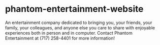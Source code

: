 # phantom-entertainment-website
An entertainment company dedicated to bringing you, your friends, your family, your colleagues, and anyone else you care to share 
with enjoyable experiences both in person and in computer. Contact Phantom Entertainment at (717) 258-4401 for more information!

